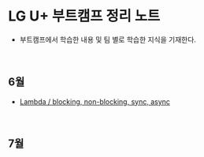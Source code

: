 # LG U+ 부트캠프 정리 노트
- 부트캠프에서 학습한 내용 및 팀 별로 학습한 지식을 기재한다.

<br>

## 6월
- [Lambda / blocking, non-blocking, sync, async]()

<br>

## 7월